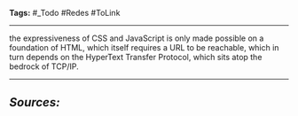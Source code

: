 **Tags:** #_Todo
#Redes #ToLink 
- - -
the expressiveness of CSS and JavaScript is only made possible on a foundation of HTML, which itself requires a URL to be reachable, which in turn depends on the HyperText Transfer Protocol, which sits atop the bedrock of TCP/IP.

- - - 
## ***Sources:***